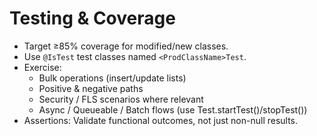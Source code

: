 # Testing & Coverage

- Target ≥85% coverage for modified/new classes.
- Use `@IsTest` test classes named `<ProdClassName>Test`.
- Exercise:
    - Bulk operations (insert/update lists)
    - Positive & negative paths
    - Security / FLS scenarios where relevant
    - Async / Queueable / Batch flows (use Test.startTest()/stopTest())
- Assertions: Validate functional outcomes, not just non-null results.
